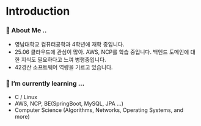 # Introduction

### 💬 About Me ..  
-  영남대학교 컴퓨터공학과 4학년에 재학 중입니다.
-  25.06 클라우드에 관심이 많아. AWS, NCP를 학습 중입니다. 백엔드 도메인에 대한 지식도 필요하다고 느껴 병행중입니다.
-  42경산 소프트웨어 역량을 기르고 있습니다.

### 🌱 I’m currently learning ...  
- C / Linux
- AWS, NCP, BE(SpringBoot, MySQL, JPA ...)
- Computer Science (Algorithms, Networks, Operating Systems, and more)

<!--
**d4eh0/d4eh0** is a ✨ _special_ ✨ repository because its `README.md` (this file) appears on your GitHub profile.

Here are some ideas to get you started:

- 🔭 I’m currently working on ...
- 🌱 I’m currently learning ...
- 👯 I’m looking to collaborate on ...
- 🤔 I’m looking for help with ...
- 💬 Ask me about ...
- 📫 How to reach me: ...
- 😄 Pronouns: ...
- ⚡ Fun fact: ...
-->
